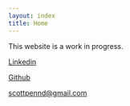 ```yaml
---
layout: index
title: Home
---
```


This website is a work in progress.

[Linkedin](https://www.linkedin.com/in/scott-penn/)

[Github](https://github.com/scottpenn)

scottpennd@gmail.com